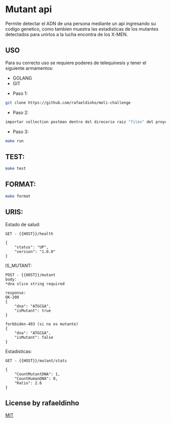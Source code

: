 # Mutant api
Permite detectar el ADN de una persona mediante un api ingresando su codigo genetico, como tambien muestra las estadisticas de los mutantes detectados para unirlos a la lucha encontra de los X-MEN.

## USO

Para su correcto uso se requiere poderes de telequinesis y tener el siguiente armamentos:
* GOLANG
* GIT

- Paso 1:
```bash
git clone https://github.com/rafaeldinho/meli-challenge
```

- Paso 2:
```bash
importar collection postman dentro del direcorio raiz "files" del proyecto con los distintos multiversos (ambientes local/prod)
```

- Paso 3:
```bash
make run
```

## TEST:
```bash
make test
```

## FORMAT:
```bash
make format
```

## URIS:
Estado de salud:
```
GET - {{HOST}}/health

{
    "status": "UP",
    "version": "1.0.0"
}
```

IS_MUTANT:
```
POST - {{HOST}}/mutant
body:
*dna slice string required

response:
OK-200
{
    "dna": "ATGCGA",
    "isMutant": true
}

forbbiden-403 (si no es mutante)
{
    "dna": "ATGCGA",
    "isMutant": false
}

```

Estadisticas:
```
GET - {{HOST}}/mutant/stats

{
    "CountMutantDNA": 1,
    "CountHumanDNA": 0,
    "Ratio": 2.6
}
```

## License by rafaeldinho
[MIT](https://choosealicense.com/licenses/mit/)
